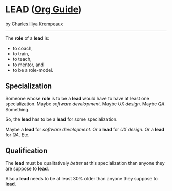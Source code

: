 # LEAD ([Org Guide](../../README.md))

by [Charles Iliya Krempeaux](http://changelog.ca/)

---

The **role** of a **lead** is:

* to coach,
* to train,
* to teach,
* to mentor, and
* to be a role-model.

## Specialization

Someone whose **role** is to be a **lead** would have to have at least one specialization.
Maybe _software development_.
Maybe _UX design_.
Maybe _QA_.
Something.

So, the **lead** has to be a **lead** for some specialization.

Maybe a **lead** for _software development_.
Or a **lead** for _UX design_.
Or a **lead** for _QA_.
Etc.

## Qualification

The **lead** must be qualitatively _better_ at this specialization than anyone they are suppose to **lead**.

Also a **lead** needs to be at least 30% older than anyone they suppose to **lead**.
